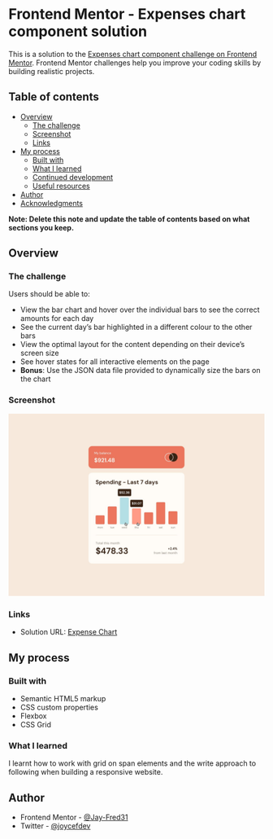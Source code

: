 # Frontend Mentor - Expenses chart component solution

This is a solution to the [Expenses chart component challenge on Frontend Mentor](https://www.frontendmentor.io/challenges/expenses-chart-component-e7yJBUdjwt). Frontend Mentor challenges help you improve your coding skills by building realistic projects. 

## Table of contents

- [Overview](#overview)
  - [The challenge](#the-challenge)
  - [Screenshot](#screenshot)
  - [Links](#links)
- [My process](#my-process)
  - [Built with](#built-with)
  - [What I learned](#what-i-learned)
  - [Continued development](#continued-development)
  - [Useful resources](#useful-resources)
- [Author](#author)
- [Acknowledgments](#acknowledgments)

**Note: Delete this note and update the table of contents based on what sections you keep.**

## Overview

### The challenge

Users should be able to:

- View the bar chart and hover over the individual bars to see the correct amounts for each day
- See the current day’s bar highlighted in a different colour to the other bars
- View the optimal layout for the content depending on their device’s screen size
- See hover states for all interactive elements on the page
- **Bonus**: Use the JSON data file provided to dynamically size the bars on the chart

### Screenshot

![screenshot](./design/active-states.jpg)


### Links

- Solution URL: [Expense Chart](https://expense-chart-five.vercel.app/)


## My process

### Built with

- Semantic HTML5 markup
- CSS custom properties
- Flexbox
- CSS Grid

### What I learned

I learnt how to work with grid on span elements and the write approach to following when building a responsive website.

## Author

- Frontend Mentor - [@Jay-Fred31](https://www.frontendmentor.io/profile/Jay-Fred31)
- Twitter - [@joycefdev](https://www.twitter.com/joycefdev)

